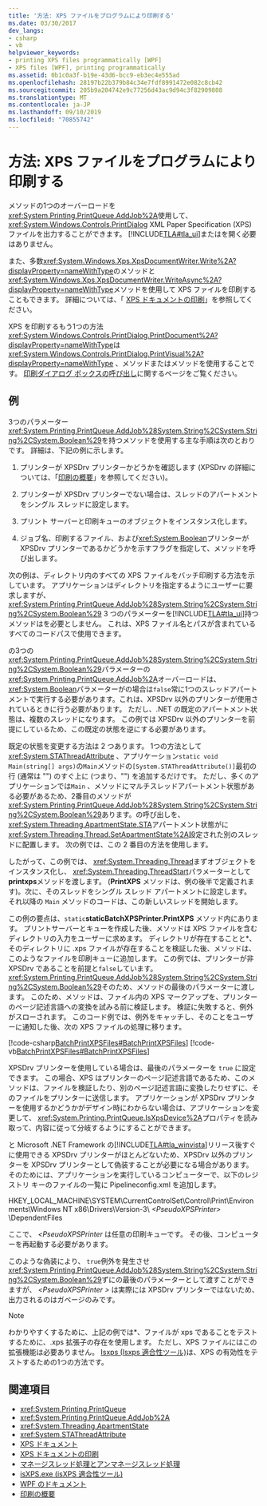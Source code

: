 ```yaml
---
title: '方法: XPS ファイルをプログラムにより印刷する'
ms.date: 03/30/2017
dev_langs:
- csharp
- vb
helpviewer_keywords:
- printing XPS files programmatically [WPF]
- XPS files [WPF], printing programmatically
ms.assetid: 0b1c0a3f-b19e-43d6-bcc9-eb3ec4e555ad
ms.openlocfilehash: 28197b22b379b84c34e7fdf8991472e082c8cb42
ms.sourcegitcommit: 205b9a204742e9c77256d43ac9d94c3f82909808
ms.translationtype: MT
ms.contentlocale: ja-JP
ms.lasthandoff: 09/10/2019
ms.locfileid: "70855742"
---
```

# <a name="how-to-programmatically-print-xps-files"></a>方法: XPS ファイルをプログラムにより印刷する

メソッドの1つのオーバーロードを<xref:System.Printing.PrintQueue.AddJob%2A>使用して、 <xref:System.Windows.Controls.PrintDialog> XML Paper Specification (XPS) ファイルを出力することができます。 [!INCLUDE[TLA#tla_ui](../../../../includes/tlasharptla-ui-md.md)]またはを開く必要はありません。

また、多数<xref:System.Windows.Xps.XpsDocumentWriter.Write%2A?displayProperty=nameWithType>のメソッドと<xref:System.Windows.Xps.XpsDocumentWriter.WriteAsync%2A?displayProperty=nameWithType>メソッドを使用して XPS ファイルを印刷することもできます。 詳細については、「 [XPS ドキュメントの印刷](https://docs.microsoft.com/previous-versions/dotnet/netframework-3.5/ms771525(v=vs.90))」を参照してください。

XPS を印刷するもう1つの方法<xref:System.Windows.Controls.PrintDialog.PrintDocument%2A?displayProperty=nameWithType>は<xref:System.Windows.Controls.PrintDialog.PrintVisual%2A?displayProperty=nameWithType> 、メソッドまたはメソッドを使用することです。 [印刷ダイアログ ボックスの呼び出し](how-to-invoke-a-print-dialog.md)に関するページをご覧ください。

## <a name="example"></a>例

3つのパラメーター <xref:System.Printing.PrintQueue.AddJob%28System.String%2CSystem.String%2CSystem.Boolean%29>を持つメソッドを使用する主な手順は次のとおりです。 詳細は、下記の例に示します。

1. プリンターが XPSDrv プリンターかどうかを確認します (XPSDrv の詳細については、「[印刷の概要](printing-overview.md)」を参照してください)。

2. プリンターが XPSDrv プリンターでない場合は、スレッドのアパートメントをシングル スレッドに設定します。

3. プリント サーバーと印刷キューのオブジェクトをインスタンス化します。

4. ジョブ名、印刷するファイル、および<xref:System.Boolean>プリンターが XPSDrv プリンターであるかどうかを示すフラグを指定して、メソッドを呼び出します。

次の例は、ディレクトリ内のすべての XPS ファイルをバッチ印刷する方法を示しています。 アプリケーションはディレクトリを指定するようにユーザーに要求しますが、 <xref:System.Printing.PrintQueue.AddJob%28System.String%2CSystem.String%2CSystem.Boolean%29> 3 つのパラメーターを[!INCLUDE[TLA#tla_ui](../../../../includes/tlasharptla-ui-md.md)]持つメソッドはを必要としません。 これは、XPS ファイル名とパスが含まれているすべてのコードパスで使用できます。

の3つの<xref:System.Printing.PrintQueue.AddJob%28System.String%2CSystem.String%2CSystem.Boolean%29>パラメーターの<xref:System.Printing.PrintQueue.AddJob%2A>オーバーロードは、 <xref:System.Boolean>パラメーターがの場合は`false`常に1つのスレッドアパートメントで実行する必要があります。これは、XPSDrv 以外のプリンターが使用されているときに行う必要があります。 ただし、.NET の既定のアパートメント状態は、複数のスレッドになります。 この例では XPSDrv 以外のプリンターを前提にしているため、この既定の状態を逆にする必要があります。

既定の状態を変更する方法は 2 つあります。 1つの方法として<xref:System.STAThreadAttribute> 、アプリケーション`static void Main(string[] args)`の`Main`メソッドの`[System.STAThreadAttribute()]`最初の行 (通常は "") のすぐ上に (つまり、"") を追加するだけです。 ただし、多くのアプリケーションでは`Main` 、メソッドにマルチスレッドアパートメント状態がある必要があるため、2番目のメソッドが<xref:System.Printing.PrintQueue.AddJob%28System.String%2CSystem.String%2CSystem.Boolean%29>あります。の呼び出しを、 <xref:System.Threading.ApartmentState.STA>アパートメント状態がに<xref:System.Threading.Thread.SetApartmentState%2A>設定された別のスレッドに配置します。 次の例では、この 2 番目の方法を使用します。

したがって、この例では、 <xref:System.Threading.Thread>まずオブジェクトをインスタンス化し、 <xref:System.Threading.ThreadStart>パラメーターとして**printxps**メソッドを渡します。 (**PrintXPS** メソッドは、例の後半で定義されます)。次に、そのスレッドをシングル スレッド アパートメントに設定します。 それ以降の `Main` メソッドのコードは、この新しいスレッドを開始します。

この例の要点は、`static`**staticBatchXPSPrinter.PrintXPS** メソッド内にあります。 プリントサーバーとキューを作成した後、メソッドは XPS ファイルを含むディレクトリの入力をユーザーに求めます。 ディレクトリが存在することと\*、そのディレクトリに .xps ファイルが存在することを検証した後、メソッドは、このようなファイルを印刷キューに追加します。 この例では、プリンターが非 XPSDrv であることを前提と`false`しています。 <xref:System.Printing.PrintQueue.AddJob%28System.String%2CSystem.String%2CSystem.Boolean%29>そのため、メソッドの最後のパラメーターに渡します。 このため、メソッドは、ファイル内の XPS マークアップを、プリンターのページ記述言語への変換を試みる前に検証します。 検証に失敗すると、例外がスローされます。 このコード例では、例外をキャッチし、そのことをユーザーに通知した後、次の XPS ファイルの処理に移ります。

[!code-csharp[BatchPrintXPSFiles#BatchPrintXPSFiles](~/samples/snippets/csharp/VS_Snippets_Wpf/BatchPrintXPSFiles/CSharp/Program.cs#batchprintxpsfiles)]
[!code-vb[BatchPrintXPSFiles#BatchPrintXPSFiles](~/samples/snippets/visualbasic/VS_Snippets_Wpf/BatchPrintXPSFiles/visualbasic/program.vb#batchprintxpsfiles)]

XPSDrv プリンターを使用している場合は、最後のパラメーターを `true` に設定できます。 この場合、XPS はプリンターのページ記述言語であるため、このメソッドは、ファイルを検証したり、別のページ記述言語に変換したりせずに、そのファイルをプリンターに送信します。 アプリケーションが XPSDrv プリンターを使用するかどうかがデザイン時にわからない場合は、アプリケーションを変更して、 <xref:System.Printing.PrintQueue.IsXpsDevice%2A>プロパティを読み取って、内容に従って分岐するようにすることができます。

と Microsoft .NET Framework の[!INCLUDE[TLA#tla_winvista](../../../../includes/tlasharptla-winvista-md.md)]リリース後すぐに使用できる XPSDrv プリンターがほとんどないため、XPSDrv 以外のプリンターを XPSDrv プリンターとして偽装することが必要になる場合があります。 そのためには、アプリケーションを実行しているコンピューターで、以下のレジストリ キーのファイルの一覧に Pipelineconfig.xml を追加します。

HKEY_LOCAL_MACHINE\SYSTEM\CurrentControlSet\Control\Print\Environments\Windows NT x86\Drivers\Version-3\\ *\<PseudoXPSPrinter>* \DependentFiles

ここで、 *\<PseudoXPSPrinter* は任意の印刷キューです。 その後、コンピューターを再起動する必要があります。

このような偽装により、 `true`例外を発生させ<xref:System.Printing.PrintQueue.AddJob%28System.String%2CSystem.String%2CSystem.Boolean%29>ずにの最後のパラメーターとして渡すことができますが、  *\<PseudoXPSPrinter >* は実際には XPSDrv プリンターではないため、出力されるのはガベージのみです。

> [!NOTE]
> わかりやすくするために、上記の例では\*、ファイルが xps であることをテストするために、.xps 拡張子の存在を使用します。 ただし、XPS ファイルにはこの拡張機能は必要ありません。 [Isxps (Isxps 適合性ツール)](https://docs.microsoft.com/previous-versions/dotnet/netframework-4.0/aa348104(v=vs.100))は、XPS の有効性をテストするための1つの方法です。

## <a name="see-also"></a>関連項目

- <xref:System.Printing.PrintQueue>
- <xref:System.Printing.PrintQueue.AddJob%2A>
- <xref:System.Threading.ApartmentState>
- <xref:System.STAThreadAttribute>
- [XPS ドキュメント](/windows/desktop/printdocs/documents)
- [XPS ドキュメントの印刷](https://docs.microsoft.com/previous-versions/dotnet/netframework-3.5/ms771525(v=vs.90))
- [マネージスレッド処理とアンマネージスレッド処理](https://docs.microsoft.com/previous-versions/dotnet/netframework-4.0/5s8ee185(v=vs.100))
- [isXPS.exe (isXPS 適合性ツール)](https://docs.microsoft.com/previous-versions/dotnet/netframework-4.0/aa348104(v=vs.100))
- [WPF のドキュメント](documents-in-wpf.md)
- [印刷の概要](printing-overview.md)
